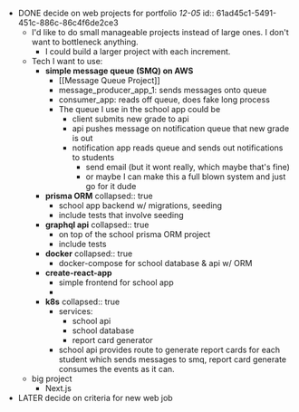 - DONE decide on web projects for portfolio _12-05_
  id:: 61ad45c1-5491-451c-886c-86c4f6de2ce3
	- I'd like to do small manageable projects instead of large ones. I don't want to bottleneck anything.
		- I could build a larger project with each increment.
	- Tech I want to use:
		- **simple message queue (SMQ) on AWS**
			- [[Message Queue Project]]
			- message_producer_app_1: sends messages onto queue
			- consumer_app: reads off queue, does fake long process
			- The queue I use in the school app could be
				- client submits new grade to api
				- api pushes message on notification queue that new grade is out
				- notification app reads queue and sends out notifications to students
					- send email (but it wont really, which maybe that's fine)
					- or maybe I can make this a full blown system and just go for it dude
		- **prisma ORM**
		  collapsed:: true
			- school app backend w/ migrations, seeding
			- include tests that involve seeding
		- **graphql api**
		  collapsed:: true
			- on top of the school prisma ORM project
			- include tests
		- **docker**
		  collapsed:: true
			- docker-compose for school database & api w/ ORM
		- **create-react-app**
			- simple frontend for school app
			-
		- **k8s**
		  collapsed:: true
			- services:
				- school api
				- school database
				- report card generator
			- school api provides route to generate report cards for each student which sends messages to smq, report card generate consumes the events as it can.
	- big project
		- Next.js
- LATER decide on criteria for new web job